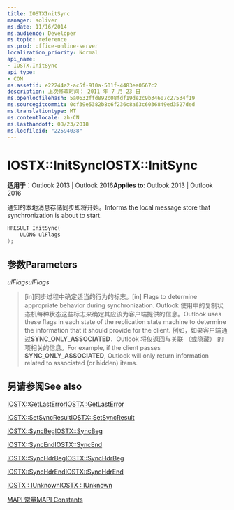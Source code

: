 ```yaml
---
title: IOSTXInitSync
manager: soliver
ms.date: 11/16/2014
ms.audience: Developer
ms.topic: reference
ms.prod: office-online-server
localization_priority: Normal
api_name:
- IOSTX.InitSync
api_type:
- COM
ms.assetid: e22244a2-ac5f-910a-501f-4483ea0667c2
description: 上次修改时间： 2011 年 7 月 23 日
ms.openlocfilehash: 5a0632ffd892c08fdf19de2c9b34607c27534f19
ms.sourcegitcommit: 0cf39e5382b8c6f236c8a63c6036849ed3527ded
ms.translationtype: MT
ms.contentlocale: zh-CN
ms.lasthandoff: 08/23/2018
ms.locfileid: "22594038"
---
```

# <a name="iostxinitsync"></a><span data-ttu-id="e33ab-103">IOSTX::InitSync</span><span class="sxs-lookup"><span data-stu-id="e33ab-103">IOSTX::InitSync</span></span>

  
  
<span data-ttu-id="e33ab-104">**适用于**：Outlook 2013 | Outlook 2016</span><span class="sxs-lookup"><span data-stu-id="e33ab-104">**Applies to**: Outlook 2013 | Outlook 2016</span></span> 
  
<span data-ttu-id="e33ab-105">通知的本地消息存储同步即将开始。</span><span class="sxs-lookup"><span data-stu-id="e33ab-105">Informs the local message store that synchronization is about to start.</span></span>
  
```cpp
HRESULT InitSync( 
    ULONG ulFlags 
);
```

## <a name="parameters"></a><span data-ttu-id="e33ab-106">参数</span><span class="sxs-lookup"><span data-stu-id="e33ab-106">Parameters</span></span>

 <span data-ttu-id="e33ab-107">_ulFlags_</span><span class="sxs-lookup"><span data-stu-id="e33ab-107">_ulFlags_</span></span>
  
> <span data-ttu-id="e33ab-108">[in]同步过程中确定适当的行为的标志。</span><span class="sxs-lookup"><span data-stu-id="e33ab-108">[in] Flags to determine appropriate behavior during synchronization.</span></span> <span data-ttu-id="e33ab-109">Outlook 使用中的复制状态机每种状态这些标志来确定其应该为客户端提供的信息。</span><span class="sxs-lookup"><span data-stu-id="e33ab-109">Outlook uses these flags in each state of the replication state machine to determine the information that it should provide for the client.</span></span> <span data-ttu-id="e33ab-110">例如，如果客户端通过**SYNC_ONLY_ASSOCIATED**，Outlook 将仅返回与关联 （或隐藏） 的项相关的信息。</span><span class="sxs-lookup"><span data-stu-id="e33ab-110">For example, if the client passes **SYNC_ONLY_ASSOCIATED**, Outlook will only return information related to associated (or hidden) items.</span></span> 
    
## <a name="see-also"></a><span data-ttu-id="e33ab-111">另请参阅</span><span class="sxs-lookup"><span data-stu-id="e33ab-111">See also</span></span>



[<span data-ttu-id="e33ab-112">IOSTX::GetLastError</span><span class="sxs-lookup"><span data-stu-id="e33ab-112">IOSTX::GetLastError</span></span>](iostx-getlasterror.md)
  
[<span data-ttu-id="e33ab-113">IOSTX::SetSyncResult</span><span class="sxs-lookup"><span data-stu-id="e33ab-113">IOSTX::SetSyncResult</span></span>](iostx-setsyncresult.md)
  
[<span data-ttu-id="e33ab-114">IOSTX::SyncBeg</span><span class="sxs-lookup"><span data-stu-id="e33ab-114">IOSTX::SyncBeg</span></span>](iostx-syncbeg.md)
  
[<span data-ttu-id="e33ab-115">IOSTX::SyncEnd</span><span class="sxs-lookup"><span data-stu-id="e33ab-115">IOSTX::SyncEnd</span></span>](iostx-syncend.md)
  
[<span data-ttu-id="e33ab-116">IOSTX::SyncHdrBeg</span><span class="sxs-lookup"><span data-stu-id="e33ab-116">IOSTX::SyncHdrBeg</span></span>](iostx-synchdrbeg.md)
  
[<span data-ttu-id="e33ab-117">IOSTX::SyncHdrEnd</span><span class="sxs-lookup"><span data-stu-id="e33ab-117">IOSTX::SyncHdrEnd</span></span>](iostx-synchdrend.md)
  
[<span data-ttu-id="e33ab-118">IOSTX : IUnknown</span><span class="sxs-lookup"><span data-stu-id="e33ab-118">IOSTX : IUnknown</span></span>](iostxiunknown.md)


[<span data-ttu-id="e33ab-119">MAPI 常量</span><span class="sxs-lookup"><span data-stu-id="e33ab-119">MAPI Constants</span></span>](mapi-constants.md)

